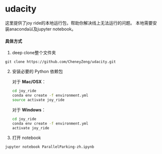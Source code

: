 # udacity

这里提供了joy ride的本地运行包，帮助你解决线上无法运行的问题。
本地需要安装anaconda以及jupyter notebook。

#### 具体方式
1. deep clone整个文件夹
```
git clone https://github.com/CheneyZeng/udacity.git
```

2. 安装必要的 Python 依赖包


	对于 __Mac/OSX__：
	
	```bash
  	cd joy_ride
	conda env create -f environment.yml
	source activate joy_ride
	```

	对于 __Windows__：
	
	```bash
  	cd joy_ride
	conda env create -f environment.yml
	activate joy_ride
	```
	
3. 打开 notebook

```
jupyter notebook ParallelParking-zh.ipynb
```
